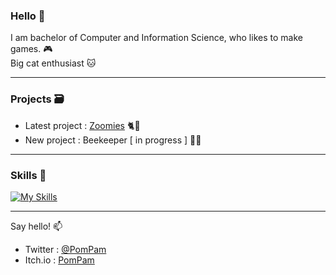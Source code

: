 ### Hello 👋


I am bachelor of Computer and Information Science, who likes to make games. 🎮 <br>
Big cat enthusiast 🐱

<hr>

<h3>Projects 🗃️ </h3>

- Latest project : <a href="https://pompam.itch.io/zoomies">Zoomies</a> 🐈💫
- New project : Beekeeper [ in progress ] 🐝🍯

<hr>

<h3>Skills 🧰 </h3>

[![My Skills](https://skills.thijs.gg/icons?i=unity,html,js,css,vue,java,python)](https://skills.thijs.gg)


<hr>

Say hello! 📫
- Twitter : <a href="https://twitter.com/PomPamWasTaken">@PomPam</a>
- Itch.io : <a href="https://pompam.itch.io/">PomPam</a>


<!--
**betipp/betipp** is a ✨ _special_ ✨ repository because its `README.md` (this file) appears on your GitHub profile.

Here are some ideas to get you started:

- 🔭 I’m currently working on ...
- 🌱 I’m currently learning ...
- 👯 I’m looking to collaborate on ...
- 🤔 I’m looking for help with ...
- 💬 Ask me about ...
- 📫 How to reach me: ...
- 😄 Pronouns: ...
- ⚡ Fun fact: ...
-->
